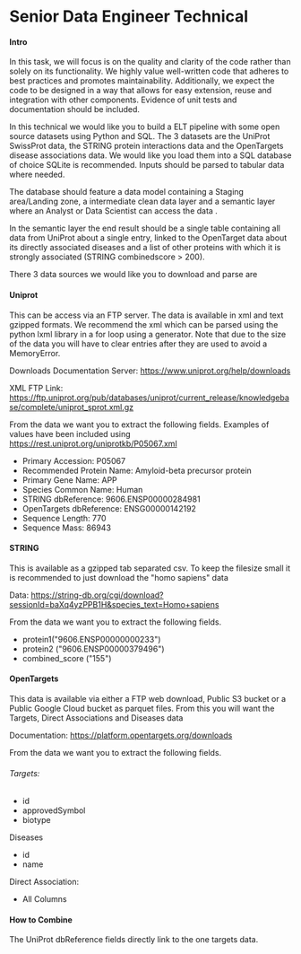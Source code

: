 # Senior Data Engineer Technical

#### Intro
In this task, we will focus is on the quality and clarity of the code rather than solely on its functionality. We highly value well-written code that adheres to best practices and promotes maintainability. Additionally, we expect the code to be designed in a way that allows for easy extension, reuse and integration with other components. Evidence of unit tests and documentation should be included.

In this technical we would like you to build a ELT pipeline with some open source datasets using Python and SQL.  The 3 datasets are the UniProt SwissProt data, the STRING protein interactions data and the OpenTargets disease associations data. We would like you load them into a SQL database of choice SQLite is recommended. Inputs should be parsed to tabular data where needed. 

The database should feature a data model containing a Staging area/Landing zone, a intermediate clean data layer and a semantic layer where an Analyst or Data Scientist can access the data .

In the semantic layer the end result should be a single table containing all data from UniProt about a single entry, linked to the OpenTarget data about its directly associated diseases and a list of other proteins with which it is strongly associated (STRING combinedscore > 200). 

There 3 data sources we would like you to download and parse are 

#### Uniprot 
This can be access via an FTP server. The data is available in xml and text gzipped formats. We recommend the xml which can be parsed using the python lxml library in a for loop using a generator. Note that due to the size of the data you will have to clear entries after they are used to avoid a MemoryError. 

Downloads Documentation Server: https://www.uniprot.org/help/downloads

XML FTP Link: https://ftp.uniprot.org/pub/databases/uniprot/current_release/knowledgebase/complete/uniprot_sprot.xml.gz


From the data we want you to extract the following fields. Examples of values have been included using https://rest.uniprot.org/uniprotkb/P05067.xml

- Primary Accession: P05067
- Recommended Protein Name: Amyloid-beta precursor protein
- Primary Gene Name: APP
- Species Common Name: Human
- STRING dbReference: 9606.ENSP00000284981
- OpenTargets dbReference: ENSG00000142192
- Sequence Length: 770
- Sequence Mass: 86943

#### STRING 
This is available as a gzipped tab separated csv. To keep the filesize small it is recommended to just download the "homo sapiens" data 

Data: https://string-db.org/cgi/download?sessionId=baXq4yzPPB1H&species_text=Homo+sapiens

From the data we want you to extract the following fields.

- protein1("9606.ENSP00000000233") 
- protein2 ("9606.ENSP00000379496")
- combined_score ("155")

#### OpenTargets

This data is available via either a FTP web download, Public S3 bucket or a Public Google Cloud bucket as parquet files. From this you will want the Targets, Direct Associations and Diseases data 

Documentation: https://platform.opentargets.org/downloads

From the data we want you to extract the following fields.

###### Targets:
- id 
- approvedSymbol
- biotype

Diseases
- id
- name

Direct Association:
- All Columns



#### How to Combine 

The UniProt dbReference fields directly link to the one targets data.

